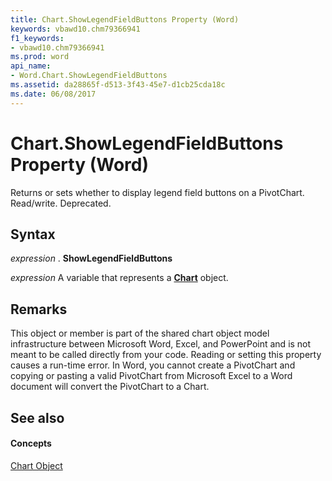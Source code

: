 ```yaml
---
title: Chart.ShowLegendFieldButtons Property (Word)
keywords: vbawd10.chm79366941
f1_keywords:
- vbawd10.chm79366941
ms.prod: word
api_name:
- Word.Chart.ShowLegendFieldButtons
ms.assetid: da28865f-d513-3f43-45e7-d1cb25cda18c
ms.date: 06/08/2017
---
```



# Chart.ShowLegendFieldButtons Property (Word)

Returns or sets whether to display legend field buttons on a PivotChart. Read/write. Deprecated.


## Syntax

 _expression_ . **ShowLegendFieldButtons**

 _expression_ A variable that represents a **[Chart](chart-object-word.md)** object.


## Remarks

This object or member is part of the shared chart object model infrastructure between Microsoft Word, Excel, and PowerPoint and is not meant to be called directly from your code. Reading or setting this property causes a run-time error. In Word, you cannot create a PivotChart and copying or pasting a valid PivotChart from Microsoft Excel to a Word document will convert the PivotChart to a Chart.


## See also


#### Concepts


[Chart Object](chart-object-word.md)

